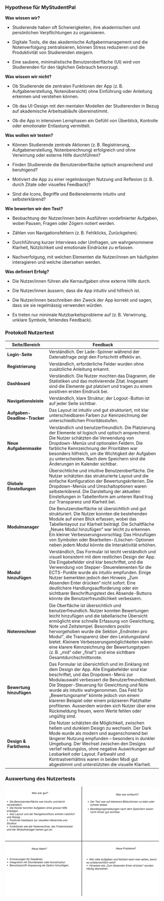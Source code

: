 ### Hypothese für MyStudentPal

**Was wissen wir?**

- Studierende haben oft Schwierigkeiten, ihre akademischen und persönlichen Verpflichtungen zu organisieren.

- Digitale Tools, die das akademische Aufgabenmanagement und die Notenverfolgung zentralisieren, können Stress reduzieren und die Produktivität von Studierenden steigern.

- Eine saubere, minimalistische Benutzeroberfläche (UI) wird von Studierenden für den täglichen Gebrauch bevorzugt.

**Was wissen wir nicht?**

- Ob Studierende die zentralen Funktionen der App (z. B. Aufgabenerstellung, Notenübersicht) ohne Einführung oder Anleitung erkennen und verstehen können.

- Ob das UI-Design mit den mentalen Modellen der Studierenden in Bezug auf akademische Arbeitsabläufe übereinstimmt.

- Ob die App in intensiven Lernphasen ein Gefühl von Überblick, Kontrolle oder emotionaler Entlastung vermittelt.

**Was wollen wir testen?**

- Können Studierende zentrale Aktionen (z. B. Registrierung, Aufgabenerstellung, Notenberechnung) erfolgreich und ohne Verwirrung oder externe Hilfe durchführen?

- Finden Studierende die Benutzeroberfläche optisch ansprechend und beruhigend?

- Motiviert die App zu einer regelmässigen Nutzung und Reflexion (z. B. durch Zitate oder visuelles Feedback)?

- Sind die Icons, Begriffe und Bedienelemente intuitiv und selbsterklärend?

**Wie bewerten wir den Test?**

- Beobachtung der Nutzer/innen beim Ausführen vordefinierter Aufgaben, wobei Pausen, Fragen oder Zögern notiert werden.

- Zählen von Navigationsfehlern (z. B. Fehlklicks, Zurückgehen).

- Durchführung kurzer Interviews oder Umfragen, um wahrgenommene Klarheit, Nützlichkeit und emotionale Eindrücke zu erfassen.

- Nachverfolgung, mit welchen Elementen die Nutzer/innen am häufigsten interagieren und welche übersehen werden.

**Was definiert Erfolg?**

- Die Nutzer/innen führen alle Kernaufgaben ohne externe Hilfe durch.

- Die Nutzer/innen äussern, dass die App intuitiv und hilfreich ist.

- Die Nutzer/innen beschreiben den Zweck der App korrekt und sagen, dass sie sie regelmässig verwenden würden.

- Es treten nur minimale Nutzbarkeitsprobleme auf (z. B. Verwirrung, unklare Symbole, fehlendes Feedback).



### Protokoll Nutzertest

| **Seite/Bereich**                 | **Feedback**                                                                 |
|-----------------------------------|------------------------------------------------------------------------------|
| **Login-Seite**                   | Verständlich. Der Lade-Spinner während der Datenabfrage zeigt den Fortschritt effektiv an. |
| **Registrierung**                 | Verständlich, erforderliche Felder wurden ohne zusätzliche Anleitung erkannt.                  |
| **Dashboard**                     | Verständlich. Die Nutzer mochten das Diagramm, die Statistiken und das motivierende Zitat. Insgesamt sind die Elemente gut platziert und tragen zu einem positiven ersten Eindruck bei. |
| **Navigationsleiste**             | Verständlich, klare Struktur; der Logout-Button ist auf jeder Seite sichtbar. |
| **Aufgaben-Deadline-Tracker**     | Das Layout ist intuitiv und gut strukturiert, mit klar unterscheidbaren Farben zur Kennzeichnung der unterschiedlichen Prioritätsstufen. |
| **Neue Aufgabenmaske**            | Verständlich und benutzerfreundlich. Die Platzierung der Elemente ist logisch und optisch ansprechend. Die Nutzer schätzten die Verwendung von Dropdown-Menüs und optionalen Feldern. Die farbliche Kennzeichnung der Prioritäten war besonders hilfreich, um die Wichtigkeit der Aufgaben zu unterscheiden. Nach dem Speichern sind die Änderungen im Kalender sichtbar. |
| **Globale Einstellungen**         | Übersichtliche und intuitive Benutzeroberfläche. Die Nutzer schätzten das strukturierte Layout und die einfache Konfiguration der Bewertungskriterien. Die Dropdown-Menüs und Umschaltoptionen waren selbsterklärend. Die Darstellung der aktuellen Einstellungen in Tabellenform am unteren Rand trug zur Transparenz und Klarheit bei. |
| **Modulmanager**                  | Die Benutzeroberfläche ist übersichtlich und gut strukturiert. Die Nutzer konnten die bestehenden Module auf einen Blick erfassen, wobei das Tabellenlayout zur Klarheit beiträgt. Die Schaltfläche „Neues Modul hinzufügen“ war leicht zu erkennen. Ein kleiner Verbesserungsvorschlag: Das Hinzufügen von Symbolen oder Bearbeiten-/Löschen-Optionen neben jedem Modul könnte die Interaktivität erhöhen. |
| **Modul hinzufügen**              | Verständlich, Das Formular ist leicht verständlich und visuell konsistent mit dem restlichen Design der App. Die Eingabefelder sind klar beschriftet, und die Verwendung von Stepper-Steuerelementen für die ECTS-Punkte wurde als intuitiv empfunden. Einige Nutzer bemerkten jedoch den Hinweis „Zum Absenden Enter drücken“ nicht sofort. Eine deutlichere Handlungsaufforderung oder ein sichtbarer Beschriftungstext des Absende-Buttons könnte die Benutzerfreundlichkeit verbessern. |
| **Notenrechner**                  | Die Oberfläche ist übersichtlich und benutzerfreundlich. Nutzer konnten Bewertungen leicht hinzufügen und die tabellarische Übersicht ermöglicht eine schnelle Erfassung von Gewichtung, Note und Zeitstempel. Besonders positiv hervorgehoben wurde die Sektion „Endnoten pro Modul“, die Transparenz über den Leistungsstand bietet. Kleinere Verbesserungsmöglichkeiten wären eine klarere Kennzeichnung der Bewertungstypen (z. B. „mid“ oder „final“) und eine sichtbare Gesamtdurchschnittsnote.|
| **Bewertung hinzufügen**          | Das Formular ist übersichtlich und im Einklang mit dem Design der App. Alle Eingabefelder sind klar beschriftet, und das Dropdown-Menü zur Modulauswahl verbessert die Benutzerfreundlichkeit. Die Stepper-Steuerung für Gewichtung und Note wurde als intuitiv wahrgenommen. Das Feld für „Bewertungsname“ könnte jedoch von einem klareren Beispiel oder einem präziseren Platzhalter profitieren. Ausserdem würden sich Nutzer über eine Rückmeldung freuen, wenn Werte fehlen oder ungültig sind.|
| **Design & Farbthema**            | Die Nutzer schätzten die Möglichkeit, zwischen hellem und dunklem Design zu wechseln. Der Dark Mode wurde als modern und augenschonend bei längerer Nutzung empfunden – besonders in dunkler Umgebung. Der Wechsel zwischen den Designs verlief reibungslos, ohne negative Auswirkungen auf Lesbarkeit oder Layout. Farbwahl und Kontrastverhältnis waren in beiden Modi gut abgestimmt und unterstützten die visuelle Klarheit.|


###  Auswertung des Nutzertests

![UserTest](../assets/User-Test-APP.png)